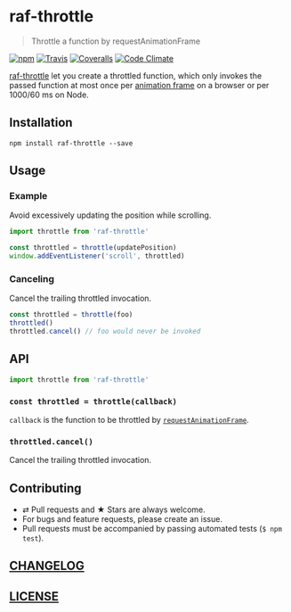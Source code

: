 # raf-throttle

> Throttle a function by requestAnimationFrame

[![npm](https://img.shields.io/npm/v/raf-throttle.svg)](https://www.npmjs.com/package/raf-throttle)
[![Travis](https://img.shields.io/travis/wuct/raf-throttle.svg)](https://travis-ci.org/wuct/raf-throttle)
[![Coveralls](https://img.shields.io/coveralls/wuct/raf-throttle.svg)](https://coveralls.io/github/wuct/raf-throttle)
[![Code Climate](https://img.shields.io/codeclimate/github/wuct/raf-throttle.svg)](https://codeclimate.com/github/wuct/raf-throttle)

[raf-throttle](https://www.npmjs.com/package/raf-throttle) let you create a throttled function, which only invokes the passed function at most once per [animation frame](https://developer.mozilla.org/en/docs/Web/API/window/requestAnimationFrame) on a browser or per 1000/60 ms on Node.

## Installation

`npm install raf-throttle --save`

## Usage

### Example

Avoid excessively updating the position while scrolling.

```js
import throttle from 'raf-throttle'

const throttled = throttle(updatePosition)
window.addEventListener('scroll', throttled)
```

### Canceling

Cancel the trailing throttled invocation.

```js
const throttled = throttle(foo) 
throttled()
throttled.cancel() // foo would never be invoked
```

## API

```js
import throttle from 'raf-throttle'
```

### `const throttled = throttle(callback)`
`callback` is the function to be throttled by [`requestAnimationFrame`](https://developer.mozilla.org/en/docs/Web/API/window/requestAnimationFrame).

### `throttled.cancel()`
Cancel the trailing throttled invocation.





## Contributing

* ⇄ Pull requests and ★ Stars are always welcome.
* For bugs and feature requests, please create an issue.
* Pull requests must be accompanied by passing automated tests (`$ npm test`).

## [CHANGELOG](CHANGELOG.md)

## [LICENSE](LICENSE)

